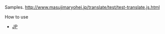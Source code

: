 Samples.
http://www.masujimaryohei.jp/translate/test/test-translate.js.html

How to use
* [JP](http://romanesquefreaks.jp/archives/308)
